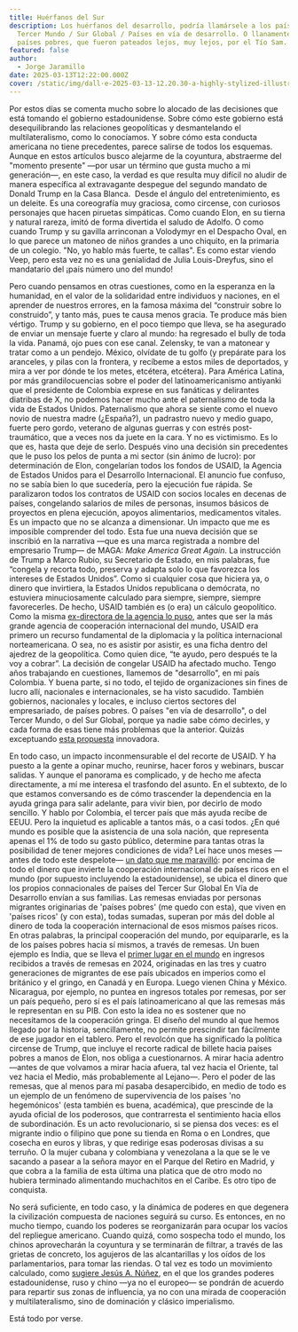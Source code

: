 ```yaml
---
title: Huérfanos del Sur
description: Los huérfanos del desarrollo, podría llamársele a los países del
  Tercer Mundo / Sur Global / Países en vía de desarrollo. O llanamente, los
  países pobres, que fueron pateados lejos, muy lejos, por el Tío Sam.
featured: false
author:
  - Jorge Jaramillo
date: 2025-03-13T12:22:00.000Z
cover: /static/img/dall·e-2025-03-13-12.20.30-a-highly-stylized-illustration-of-a-very-elderly-european-woman-but-not-extremely-frail-with-deep-wrinkles-and-aged-features-sitting-in-a-wheelchai.webp
---
```

Por estos días se comenta mucho sobre lo alocado de las decisiones que está tomando el gobierno estadounidense. Sobre cómo este gobierno está desequilibrando las relaciones geopolíticas y desmantelando el multilateralismo, como lo conocíamos. Y sobre cómo esta conducta americana no tiene precedentes, parece salirse de todos los esquemas. Aunque en estos artículos busco alejarme de la coyuntura, abstraerme del "momento presente" —por usar un término que gusta mucho a mi generación—, en este caso, la verdad es que resulta muy difícil no aludir de manera específica al extravagante despegue del segundo mandato de Donald Trump en la Casa Blanca. 
Desde el ángulo del entretenimiento, es un deleite. Es una coreografía muy graciosa, como circense, con curiosos personajes que hacen piruetas simpáticas. Como cuando Elon, en su tierna y natural rareza, imitó de forma divertida el saludo de Adolfo. O como cuando Trump y su gavilla arrinconan a Volodymyr en el Despacho Oval, en lo que parece un matoneo de niños grandes a uno chiquito, en la primaria de un colegio. "No, yo hablo más fuerte, te callas". Es como estar viendo Veep, pero esta vez no es una genialidad de Julia Louis-Dreyfus, sino el mandatario del ¡país número uno del mundo! 

Pero cuando pensamos en otras cuestiones, como en la esperanza en la humanidad, en el valor de la solidaridad entre individuos y naciones, en el aprender de nuestros errores, en la famosa máxima del “construir sobre lo construido”, y tanto más, pues te causa menos gracia. Te produce más bien vértigo.
Trump y su gobierno, en el poco tiempo que lleva, se ha asegurado de enviar un mensaje fuerte y claro al mundo: ha regresado el bully de toda la vida. Panamá, ojo pues con ese canal. Zelensky, te van a matonear y tratar como a un pendejo. México, olvídate de tu golfo (y prepárate para los aranceles, y pilas con la frontera, y recíbeme a estos miles de deportados, y mira a ver por dónde te los metes, etcétera, etcétera). Para América Latina, por más grandilocuencias sobre el poder del latinoamericanismo antiyanki que el presidente de Colombia exprese en sus fanáticas y delirantes diatribas de X, no podemos hacer mucho ante el paternalismo de toda la vida de Estados Unidos. Paternalismo que ahora se siente como el nuevo novio de nuestra madre (¿España?), un padrastro nuevo y medio guapo, fuerte pero gordo, veterano de algunas guerras y con estrés post-traumático, que a veces nos da juete en la cara. Y no es victimismo. Es lo que es, hasta que deje de serlo.
Después vino una decisión sin precedentes que le puso los pelos de punta a mi sector (sin ánimo de lucro): por determinación de Elon, congelarían todos los fondos de USAID, la Agencia de Estados Unidos para el Desarrollo Internacional. El anuncio fue confuso, no se sabía bien lo que sucedería, pero la ejecución fue rápida. Se paralizaron todos los contratos de USAID con socios locales en decenas de países, congelando salarios de miles de personas, insumos básicos de proyectos en plena ejecución, apoyos alimentarios, medicamentos vitales. Es un impacto que no se alcanza a dimensionar. Un impacto que me es imposible comprender del todo.
Esta fue una nueva decisión que se inscribió en la narrativa —que es una marca registrada a nombre del empresario Trump— de MAGA: *Make America Great Again*. La instrucción de Trump a Marco Rubio, su Secretario de Estado, en mis palabras, fue “congela y recorta todo, preserva y adapta solo lo que favorezca los intereses de Estados Unidos”. Como si cualquier cosa que hiciera ya, o dinero que invirtiera, la Estados Unidos republicana o demócrata, no estuviera minuciosamente calculado para siempre, siempre, siempre favorecerles. De hecho, USAID también es (o era) un cálculo geopolítico. Como la misma [ex-directora de la agencia lo puso](https://www.youtube.com/watch?v=OIHJub72vuM), antes que ser la más grande agencia de cooperación internacional del mundo, USAID era primero un recurso fundamental de la diplomacia y la política internacional norteamericana. O sea, no es asistir por asistir, es una ficha dentro del ajedrez de la geopolítica. Como quien dice, “te ayudo, pero después te la voy a cobrar”.
La decisión de congelar USAID ha afectado mucho. Tengo años trabajando en cuestiones, llamemos de "desarrollo", en mi país Colombia. Y buena parte, si no todo, el tejido de organizaciones sin fines de lucro allí, nacionales e internacionales, se ha visto sacudido. También gobiernos, nacionales y locales, e incluso ciertos sectores del empresariado, de países pobres. O países "en vía de desarrollo", o del Tercer Mundo, o del Sur Global, porque ya nadie sabe cómo decirles, y cada forma de esas tiene más problemas que la anterior. Quizás exceptuando [esta propuesta](https://www.instagram.com/misanharriman/reel/DGvTUAbIVy5/) innovadora.

En todo caso, un impacto inconmensurable el del recorte de USAID.
Y ha puesto a la gente a opinar mucho, reunirse, hacer foros y webinars, buscar salidas. Y aunque el panorama es complicado, y de hecho me afecta directamente, a mí me interesa el trasfondo del asunto. En el subtexto, de lo que estamos conversando es de cómo trascender la dependencia en la ayuda gringa para salir adelante, para vivir bien, por decirlo de modo sencillo. Y hablo por Colombia, el tercer país que más ayuda recibe de EEUU. Pero la inquietud es aplicable a tantos más, o a casi todos. ¿En qué mundo es posible que la asistencia de una sola nación, que representa apenas el 1% de todo su gasto público, determine para tantas otras la posibilidad de tener mejores condiciones de vida?
Leí hace unos meses —antes de todo este despelote— [un dato que me maravilló](https://kevinlbrown.substack.com/p/global-south-remittances-vs-global): por encima de todo el dinero que invierte la cooperación internacional de países ricos en el mundo (por supuesto incluyendo la estadounidense), se ubica el dinero que los propios connacionales de países del Tercer Sur Global En Vía de Desarrollo envían a sus familias. Las remesas enviadas por personas migrantes originarias de 'países pobres' (me quedo con esta), que viven en 'países ricos' (y con esta), todas sumadas, superan por más del doble al dinero de toda la cooperación internacional de esos mismos países ricos. En otras palabras, la principal cooperación del mundo, por equipararle, es la de los países pobres hacia sí mismos, a través de remesas. Un buen ejemplo es India, que se lleva el [primer lugar en el mundo](https://www.thehindu.com/data/india-got-143-of-global-remittances-in-2024-its-highest-ever/article69039825.ece#:~:text=In%202024%2C%20India%20received%20an,the%20millennium%20for%20any%20country.) en ingresos recibidos a través de remesas en 2024, originadas en las tres y cuatro generaciones de migrantes de ese país ubicados en imperios como el británico y el gringo, en Canadá y en Europa. Luego vienen China y México. Nicaragua, por ejemplo, no puntea en ingresos totales por remesas, por ser un país pequeño, pero sí es el país latinoamericano al que las remesas más le representan en su PIB.
Con esto la idea no es sostener que no necesitamos de la cooperación gringa. El diseño del mundo al que hemos llegado por la historia, sencillamente, no permite prescindir tan fácilmente de ese jugador en el tablero. Pero el revolcón que ha significado la política circense de Trump, que incluye el recorte radical de billete hacia países pobres a manos de Elon, nos obliga a cuestionarnos. A mirar hacia adentro —antes de que volvamos a mirar hacia afuera, tal vez hacia el Oriente, tal vez hacia el Medio, más probablemente al Lejano—. Pero el poder de las remesas, que al menos para mí pasaba desapercibido, en medio de todo es un ejemplo de un fenómeno de supervivencia de los países 'no hegemónicos' (esta también es buena, académica), que prescinde de la ayuda oficial de los poderosos, que contrarresta el sentimiento hacia ellos de subordinación. Es un acto revolucionario, si se piensa dos veces: es el migrante indio o filipino que pone su tienda en Roma o en Londres, que cosecha en euros y libras, y que redirige esas poderosas divisas a su terruño. O la mujer cubana y colombiana y venezolana a la que se le ve sacando a pasear a la señora mayor en el Parque del Retiro en Madrid, y que cobra a la familia de esta última una platica que de otro modo no hubiera terminado alimentando muchachitos en el Caribe. Es otro tipo de conquista.

No será suficiente, en todo caso, y la dinámica de poderes en que degenera la civilización compuesta de naciones seguirá su curso. Es entonces, en no mucho tiempo, cuando los poderes se reorganizarán para ocupar los vacíos del repliegue americano. Cuando quizá, como sospecha todo el mundo, los chinos aprovecharán la coyuntura y se terminarán de filtrar, a través de las grietas de concreto, los agujeros de las alcantarillas y los oídos de los parlamentarios, para tomar las riendas. O tal vez es todo un movimiento calculado, como [sugiere Jesús A. Núñez](https://www.youtube.com/watch?v=HloF5z9OxUk&t=555s), en el que los grandes poderes estadounidense, ruso y chino —ya no el europeo— se pondrán de acuerdo para repartir sus zonas de influencia, ya no con una mirada de cooperación y multilateralismo, sino de dominación y clásico imperialismo.

Está todo por verse.
